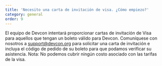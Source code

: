 ```yaml
---
title: 'Necesito una carta de invitación de visa. ¿Cómo empiezo?'
category: general
order: 9
---
```


El equipo de Devcon intentará proporcionar cartas de invitación de Visa para aquellos que tengan un boleto válido para Devcon. Comuníquese con nosotros a support@devcon.org para solicitar una carta de invitación e incluya el código de pedido de su boleto para que podamos verificar su asistencia. Nota: No podemos cubrir ningún costo asociado con las tarifas de la visa.